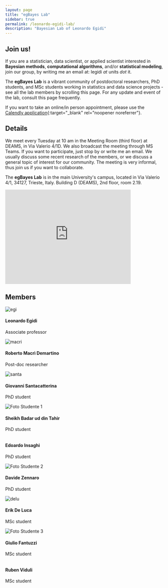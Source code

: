 ```yaml
---
layout: page
title: "egBayes Lab"
sidebar: true
permalink: /leonardo-egidi-lab/
description: "Bayesian Lab of Leonardo Egidi"
---
```


## Join us!

If you are a statistician, data scientist, or applied scientist interested in **Bayesian methods**,
 **computational algorithms**, and/or **statistical modeling**, join our group, by writing me an email at: legidi *at* units *dot* it.

The **egBayes Lab** is a vibrant community of postdoctoral researchers, PhD students, and MSc students working in statistics and data science projects - see all the lab members by scrolling this page.
For any update and event of the lab, consult this page frequently.

If you want to take an online/in person appointment, please use the [Calendly application](https://calendly.com/leonegidi){:target="_blank" rel="noopener noreferrer"}.


## Details

We meet every Tuesday at 10 am in the Meeting Room (third floor) at DEAMS, in Via Valerio 4/1D. We also broadcast the meeting through MS Teams. If you want to participate, just stop by or write me an email. We usually discuss some recent research of the members, or we discuss a general topic of interest for our community. The meeting is very informal, thus join us if you want to collaborate.

The **egBayes Lab** is in the main University's campus, located in Via Valerio 4/1, 34127, Trieste, Italy. Building D (DEAMS), 2nd floor, room 2.19.

<iframe src="https://www.google.com/maps/embed?pb=!1m18!1m12!1m3!1d2788.573618482325!2d13.791335076498134!3d45.6593837203943!2m3!1f0!2f0!3f0!3m2!1i1024!2i768!4f13.1!3m3!1m2!1s0x477b6b3d55a56c43%3A0x3a3fd398bbffe06!2sEdificio%20D%2C%20Via%20Alfonso%20Valerio%2C%204%2F1%2C%2034127%20Trieste%20TS!5e0!3m2!1sit!2sit!4v1729680305904!5m2!1sit!2sit" width="400" height="300" style="border:0;" allowfullscreen="" loading="lazy" referrerpolicy="no-referrer-when-downgrade"></iframe>


## Members

<div class="lab-member">
    <img src="{{ '/egidi_primo_piano.jpg' | relative_url }}" alt="egi">
    <div class="lab-info">
      <h4>Leonardo Egidi</h4>
      <p>Associate professor</p>
    </div>
  </div>


<div class="lab-member">
    <img src="{{ '/macri.jpg' | relative_url }}" alt="macri">
    <div class="lab-info">
      <h4>Roberto Macrì Demartino</h4>
      <p>Post-doc researcher</p>
    </div>
  </div>


<div class="lab-member">
    <img src="{{ '/santacatterina.png' | relative_url }}" alt="santa">
    <div class="lab-info">
      <h4>Giovanni Santacatterina</h4>
      <p>PhD student</p>
    </div>
  </div>

<div class="lab-list">
  <div class="lab-member">
    <img src="{{ '/tahir.jpg' | relative_url }}" alt="Foto Studente 1">
    <div class="lab-info">
      <h4>Sheikh Badar ud din Tahir</h4>
      <p>PhD student</p>
    </div>
</div>
  
<div class="lab-member">
    <img src="{{ '/insaghi.jpg' | relative_url }}" alt="">
    <div class="lab-info">
      <h4>Edoardo Insaghi</h4>
      <p>PhD student</p>
    </div>
 </div>


  <div class="lab-member">
    <img src="{{ '/zennaro.jpg' | relative_url }}" alt="Foto Studente 2">
    <div class="lab-info">
      <h4>Davide Zennaro</h4>
      <p>PhD student</p>
    </div>
  </div>

<div class="lab-member">
    <img src="{{ '/deluca.jpg' | relative_url }}" alt="delu">
    <div class="lab-info">
      <h4>Erik De Luca</h4>
      <p>MSc student</p>
    </div>
  </div>

  <div class="lab-member">
    <img src="{{ '/fantuzzi.jpg' | relative_url }}" alt="Foto Studente 3">
    <div class="lab-info">
      <h4>Giulio Fantuzzi</h4>
      <p>MSc student</p>
    </div>
  </div>

<div class="lab-member">
    <img src="{{ '/viduli.jpg' | relative_url }}" alt="">
    <div class="lab-info">
      <h4>Ruben Viduli</h4>
      <p>MSc student</p>
    </div>
  </div>



